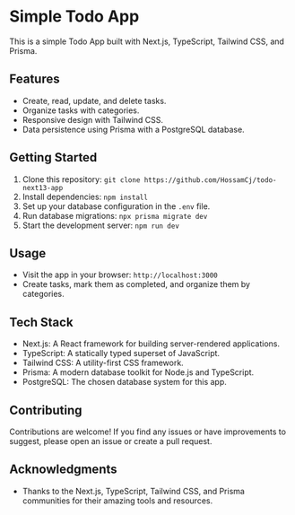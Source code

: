# Simple Todo App

This is a simple Todo App built with Next.js, TypeScript, Tailwind CSS, and Prisma.

## Features

- Create, read, update, and delete tasks.
- Organize tasks with categories.
- Responsive design with Tailwind CSS.
- Data persistence using Prisma with a PostgreSQL database.

## Getting Started

1. Clone this repository: `git clone https://github.com/HossamCj/todo-next13-app`
2. Install dependencies: `npm install`
3. Set up your database configuration in the `.env` file.
4. Run database migrations: `npx prisma migrate dev`
5. Start the development server: `npm run dev`

## Usage

- Visit the app in your browser: `http://localhost:3000`
- Create tasks, mark them as completed, and organize them by categories.

## Tech Stack

- Next.js: A React framework for building server-rendered applications.
- TypeScript: A statically typed superset of JavaScript.
- Tailwind CSS: A utility-first CSS framework.
- Prisma: A modern database toolkit for Node.js and TypeScript.
- PostgreSQL: The chosen database system for this app.

## Contributing

Contributions are welcome! If you find any issues or have improvements to suggest, please open an issue or create a pull request.

## Acknowledgments

- Thanks to the Next.js, TypeScript, Tailwind CSS, and Prisma communities for their amazing tools and resources.
